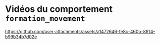 # Vidéos du comportement `formation_movement`

https://github.com/user-attachments/assets/a1472646-fe8c-460b-8914-b99b34b7d02e
